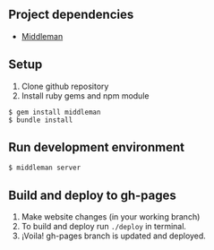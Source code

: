 ## Project dependencies

* [Middleman](https://middlemanapp.com/basics/install/)

## Setup

1. Clone github repository
2. Install ruby gems and npm module
```
$ gem install middleman
$ bundle install
```

## Run development environment
```
$ middleman server
```

## Build and deploy to gh-pages

1. Make website changes (in your working branch)
2. To build and deploy run `./deploy` in terminal.
3. ¡Voila! gh-pages branch is updated and deployed.
